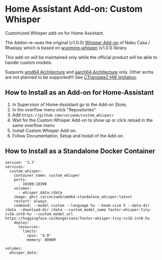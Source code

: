 # Home Assistant Add-on: Custom Whisper

Customized Whisper add-on for Home Assistant.

The Addon re-uses the original (v1.0.0) [Whisper Add-on](https://github.com/home-assistant/addons/tree/master/whisper) of Nabu Casa / Rhasspy which is based on [wyoming-whisper](https://github.com/rhasspy/wyoming-faster-whisper) (v1.0.1) library.

This add-on will be maintained only while the official product will be able to handle custom models.

Supports [amd64 Architecture][amd64-shield] and [aarch64 Architecture][aarch64-shield] only. Other archs are not planned to be supported!!! See [CTranslate2 HW limitation](https://opennmt.net/CTranslate2/hardware_support.html)

[aarch64-shield]: https://img.shields.io/badge/aarch64-yes-green.svg
[amd64-shield]: https://img.shields.io/badge/amd64-yes-green.svg
[armhf-shield]: https://img.shields.io/badge/armhf-no-red.svg
[armv7-shield]: https://img.shields.io/badge/armv7-no-red.svg
[i386-shield]: https://img.shields.io/badge/i386-no-red.svg

## How to Install as an Add-on for Home-Assistant
1. In Supervisor of Home-Assistant go to the Add-on Store,
2. In the overflow menu click "Repositories"
3. Add `https://github.com/cociweb/custom_whisper/`
4. Wait for the Custom Whisper Add-on to show up or click reload in the same overflow menu
5. Install Custom Whisper Add-on.
6. Follow Documentation, Setup and Install of the Add-on

## How to Install as a Standalone Docker Container

```
version: '3.7'
services:
  custom_whisper:
    container_name: custom_whisper
    ports:
      - 10300:10300
    volumes:
      - whisper_data:/data
    image: ghcr.io/cociweb/amd64-standalone_whisper:latest
    restart: always
    command: --model custom --language hu --beam-size 5 --data-dir /data --download-dir /data --custom_model_name faster-whisper-tiny-cv16-int8-hu --custom_model_url https://huggingface.co/Hungarians/faster-whisper-tiny-cv16-int8.hu
    deploy:
      resources:
        limits:
          cpus: "4.0"
          memory: 8096M

volumes:
  whisper_data:
```
